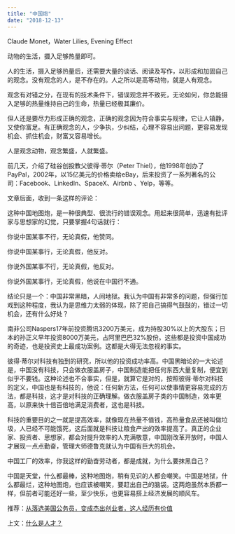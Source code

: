 ```yaml
---
title: "中国炮"
date: "2018-12-13"
---
```


Claude Monet，Water Lilies, Evening Effect

动物的生活，摄入足够热量即可。

人的生活，摄入足够热量后，还需要大量的谈话、阅读及写作，以形成和加固自己的观念。没有观念的人，是不存在的。人之所以是高等动物，就是人有观念。

观念有对错之分，在现有的技术条件下，错误观念并不致死，无论如何，你总能摄入足够的热量维持自己的生命，热量已经极其廉价。

但人还是要尽力形成正确的观念，正确的观念因为符合事实与规律，它让人镇静，又使你富足。有正确观念的人，少争执，少纠结，心理不容易出问题，更容易发现机会、抓住机会，财富又容易增长。

人是观念动物，观念繁盛，人就繁盛。

前几天，介绍了硅谷创投教父彼得·蒂尔（Peter Thiel），他1998年创办了PayPal，2002年，以15亿美元的价格卖给eBay，后来投资了一系列著名的公司：Facebook、LinkedIn、SpaceX、Airbnb 、Yelp，等等。

文章后面，收到一条这样的评论：

这种中国地图炮，是一种很典型、很流行的错误观念。用起来很简单，迅速有批评家与思想家的幻觉，只要掌握4句话就行：

你说中国某事不行，无论真假，他赞同。

你说中国某事行，无论真假，他反对。

你说外国某事不行，无论真假，他反对。

你说外国某事行，无论真假，他说在中国行不通。

结论只是一个：中国非常黑暗，人间地狱。我认为中国有非常多的问题，但强行加戏到这种程度，我认为是思维力太弱的体现，除了把自己搞得气鼓鼓的，错过一切机会，还有什么好处？

南非公司Naspers17年前投资腾讯3200万美元，成为持股30%以上的大股东；日本的孙正义早年投资8000万美元，占阿里巴巴32%股份。这些都是投资中国成功的奇迹，也是投资史上最成功案例。这都是大得无法忽视的事实。

彼得·蒂尔对科技有独到的研究，所以他的投资成功率高。中国黑暗论的一大论述是，中国没有科技，只会做衣服盖房子，中国制造能把任何东西大量复制，便宜到似乎不要钱。这种论述也不合事实，但是，就算它是对的，按照彼得·蒂尔对科技的定义，中国也是有科技的，他说：任何新方法，任何可以使事情更容易完成的方法，都是科技，这才是对科技的正确理解。做衣服盖房子类的中国制造，效率更高，以原来快十倍百倍地满足消费者，这也是科技。

科技的重要目的之一就是提高效率，就像现在热量不值钱，高热量食品还被叫做垃圾，人已经不可能饿死，这后面就是科技让粮食产出的效率提高了。真正的企业家、投资者、思想家，都会对提升效率的人充满敬意，中国刚改革开放时，中国人才展现一点点勤奋，管理大师德鲁克就认为中国有巨大的机会。

中国工厂的效率，你我这样的勤奋劳动者，都是成就，为什么要抹黑自己？

中国是天堂，什么都最棒，这种地图炮，稍有见识的人都会嘲笑。中国是地狱，什么都最烂，这种地图炮，也应该被嘲笑，要赶出自己的脑袋。这两炮虽然本质都一样，但前者可能还好一些，至少快乐，也更容易搭上经济发展的顺风车。

推荐：[从落选美国公务员，变成杰出创业者，这人经历有价值](http://mp.weixin.qq.com/s?__biz=MjM5NDU0Mjk2MQ==&mid=2651631751&idx=1&sn=64522a8aa2d8550230882d1fd53ee598&chksm=bd7e34998a09bd8f09b58ce332e05c7ac77cdddaae7fa1b959493a6014f75f202aa304fbfea8&scene=21#wechat_redirect)

上文：[什么是人才？](http://mp.weixin.qq.com/s?__biz=MjM5NDU0Mjk2MQ==&mid=2651631778&idx=1&sn=f0a442db416ace33187a4fdba1ba61b4&chksm=bd7e34bc8a09bdaa8ab02d0045f21e519c211e3414f3781239310ed4ec8cbac01bafbd8db9ef&scene=21#wechat_redirect)
